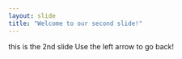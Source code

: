 ```yaml
---
layout: slide
title: "Welcome to our second slide!"
---
```

this is the 2nd slide
Use the left arrow to go back!
